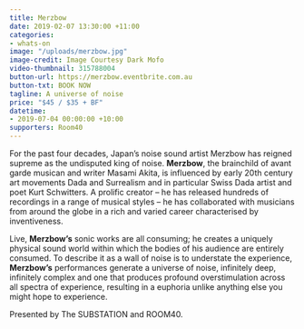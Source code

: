 ```yaml
---
title: Merzbow
date: 2019-02-07 13:30:00 +11:00
categories:
- whats-on
image: "/uploads/merzbow.jpg"
image-credit: Image Courtesy Dark Mofo
video-thumbnail: 315788004
button-url: https://merzbow.eventbrite.com.au
button-txt: BOOK NOW
tagline: A universe of noise
price: "$45 / $35 + BF"
datetime:
- 2019-07-04 00:00:00 +10:00
supporters: Room40
---
```


For the past four decades, Japan’s noise sound artist Merzbow has reigned supreme as the undisputed king of noise. **Merzbow**, the brainchild of avant garde musican and writer Masami Akita, is influenced by early 20th century art movements Dada and Surrealism and in particular Swiss Dada artist and poet Kurt Schwitters. A prolific creator – he has released hundreds of recordings in a range of musical styles – he has collaborated with musicians from around the globe in a rich and varied career characterised by inventiveness. 

Live, **Merzbow’s** sonic works are all consuming; he creates a uniquely physical sound world within which the bodies of his audience are entirely consumed. To describe it as a wall of noise is to understate the experience, **Merzbow’s** performances generate a universe of noise, infinitely deep, infinitely complex and one that produces profound overstimulation across all spectra of experience, resulting in a euphoria unlike anything else you might hope to experience.


Presented by The SUBSTATION and ROOM40.
